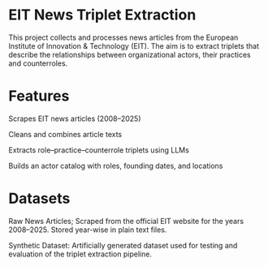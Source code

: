 # EIT News Triplet Extraction

This project collects and processes news articles from the European Institute of Innovation & Technology (EIT). The aim is to extract triplets that describe the relationships between organizational actors, their practices and counterroles.

# Features
Scrapes EIT news articles (2008–2025)

Cleans and combines article texts

Extracts role–practice–counterrole triplets using LLMs

Builds an actor catalog with roles, founding dates, and locations

# Datasets
Raw News Articles; Scraped from the official EIT website for the years 2008–2025. Stored year-wise in plain text files.

Synthetic Dataset: Artificially generated dataset used for testing and evaluation of the triplet extraction pipeline.
